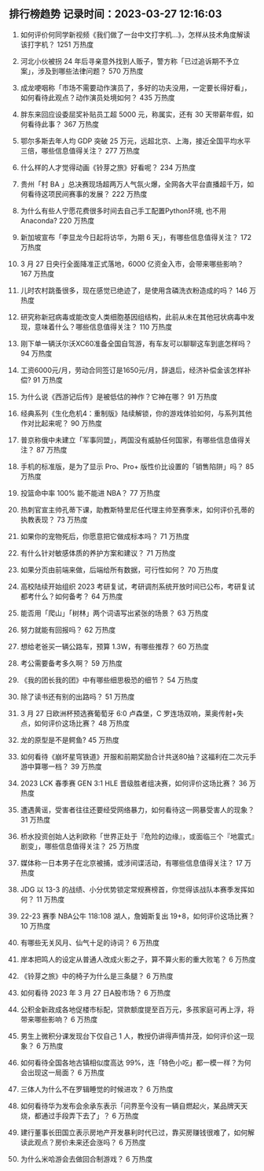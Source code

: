 
## 排行榜趋势 记录时间：2023-03-27 12:16:03
  
  1. 如何评价何同学新视频《我们做了一台中文打字机…》，怎样从技术角度解读该打字机？ 1251 万热度
    
  2. 河北小伙被拐 24 年后寻亲意外找到人贩子，警方称「已过追诉期不予立案」，涉及到哪些法律问题？ 570 万热度
    
  3. 成龙哽咽称「市场不需要动作演员了，多好的功夫没用，一定要长得好看」，如何看待此观点？动作演员处境如何？ 435 万热度
    
  4. 胖东来回应设委屈奖补贴员工超 5000 元，称属实，还有 30 天带薪年假，如何看待此事？ 367 万热度
    
  5. 鄂尔多斯去年人均 GDP 突破 25 万元，远超北京、上海，接近全国平均水平三倍，哪些信息值得关注？ 277 万热度
    
  6. 什么样的人才觉得动画《铃芽之旅》好看呢？ 234 万热度
    
  7. 贵州「村 BA 」总决赛现场超两万人气氛火爆，全网各大平台直播超千万，如何看待这项民间赛事的发展？ 222 万热度
    
  8. 为什么有些人宁愿花费很多时间去自己手工配置Python环境, 也不用Anaconda? 220 万热度
    
  9. 新加坡宣布「李显龙今日起将访华，为期 6 天」，有哪些信息值得关注？ 172 万热度
    
  10. 3 月 27 日央行全面降准正式落地，6000 亿资金入市，会带来哪些影响？ 167 万热度
    
  11. 儿时农村跳蚤很多，现在感觉已绝迹了，是使用含磷洗衣粉造成的吗？ 146 万热度
    
  12. 研究称新冠病毒或能改变人类细胞基因组结构，此前从未在其他冠状病毒中发现，意味着什么？哪些信息值得关注？ 110 万热度
    
  13. 刚下单一辆沃尔沃XC60准备全国自驾游，有车友可以聊聊这车到底怎样吗？ 94 万热度
    
  14. 工资6000元/月，劳动合同签订是1650元/月，辞退后，经济补偿金该怎样补偿? 91 万热度
    
  15. 为什么说《西游记后传》是被低估的神作？它神在哪？ 91 万热度
    
  16. 经典系列《生化危机4：重制版》陆续解锁，你的游戏体验如何，与系列其他作对比起来呢？ 90 万热度
    
  17. 普京称俄中未建立「军事同盟」，两国没有威胁任何国家，有哪些信息值得关注？ 87 万热度
    
  18. 手机的标准版，是为了显示  Pro、Pro+ 版性价比设置的「销售陷阱」吗？ 85 万热度
    
  19. 投篮命中率 100% 能不能进 NBA？ 77 万热度
    
  20. 热刺官宣主帅孔蒂下课，助教斯特里尼任代理主帅至赛季末，如何评价孔蒂的执教表现？ 73 万热度
    
  21. 如果你的宠物死后，你愿意把它做成标本吗？ 71 万热度
    
  22. 有什么针对敏感体质的养护方案和建议？ 71 万热度
    
  23. 如果分页由前端来做，后端给所有数据，可行性如何？ 70 万热度
    
  24. 高校陆续开始组织 2023 考研复试，考研调剂系统开放时间已公布，考研复试都考什么？如何备考？ 64 万热度
    
  25. 能否用「爬山」「树林」两个词语写出紧张的场景？ 63 万热度
    
  26. 努力就能有回报吗？ 62 万热度
    
  27. 想给老爸买一辆公路车，预算 1.3W，有哪些推荐？ 60 万热度
    
  28. 考公需要备考多久啊？ 59 万热度
    
  29. 《我的团长我的团》中有哪些细思极恐的细节？ 54 万热度
    
  30. 除了读书还有别的出路吗？ 51 万热度
    
  31. 3 月 27 日欧洲杯预选赛葡萄牙 6:0 卢森堡，C 罗连场双响，莱奥传射+失点，如何评价这场比赛？ 48 万热度
    
  32. 龙的原型是不是鳄鱼? 45 万热度
    
  33. 如何看待《崩坏星穹铁道》开服和前期奖励合计共送80抽？这福利在二次元手游中算哪一档？ 39 万热度
    
  34. 2023 LCK 春季赛 GEN 3:1 HLE 晋级胜者组决赛，如何评价这场比赛？ 36 万热度
    
  35. 遭遇黄谣，受害者往往还要经受网络暴力，如何看待这一网暴受害人的现象？ 31 万热度
    
  36. 桥水投资创始人达利欧称「世界正处于『危险的边缘』，或面临三个『地震式』剧变」，哪些信息值得关注？ 25 万热度
    
  37. 媒体称一日本男子在北京被捕，或涉间谍活动，有哪些信息值得关注？ 17 万热度
    
  38. JDG 以 13-3 的战绩、小分优势锁定常规赛榜首，你觉得该战队本赛季发挥如何？ 11 万热度
    
  39. 22-23 赛季 NBA公牛 118:108 湖人，詹姆斯复出 19+8，如何评价这场比赛？ 10 万热度
    
  40. 有哪些无关风月、仙气十足的诗词？ 6 万热度
    
  41. 岸本把鸣人的设定从普通人改成火影之子，算不算火影的重大败笔？ 6 万热度
    
  42. 《铃芽之旅》中的椅子为什么是三条腿？ 6 万热度
    
  43. 如何看待 2023 年 3 月 27 日A股市场？ 6 万热度
    
  44. 公积金新政成各地促楼市标配，贷款额度提至百万元，多孩家庭可再上浮，将带来哪些影响？ 6 万热度
    
  45. 男生上微积分课发现台下仅自己 1 人，教授仍讲得声情并茂，如何评价这一现象？ 6 万热度
    
  46. 如何看待全国各地古镇相似度高达 99%，连「特色小吃」都一模一样？为何会出现这一局面？ 6 万热度
    
  47. 三体人为什么不在罗辑睡觉的时候进攻？ 6 万热度
    
  48. 如何看待华为发布会余承东表示「问界至今没有一辆自燃起火，某品牌天天烧，都通过手段弄下去了」？ 6 万热度
    
  49. 建行董事长田国立表示房地产开发暴利时代已过，靠买房赚钱很难了，如何解读此观点？房价未来还会涨吗？ 6 万热度
    
  50. 为什么米哈游会去做回合制游戏？ 6 万热度
    